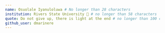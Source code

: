 ```yaml
---
name: Osuolale Iyanuloluwa # No longer than 28 characters
institution: Rivers State University 🚩 # no longer than 58 characters
quote: Do not give up, there is light at the end # no longer than 100 characters, avoid using quotes(") to guarantee the format remains the same.
github_user: dmarinere
---
```

